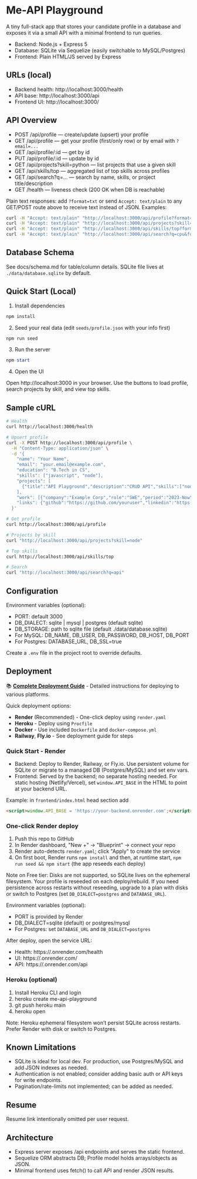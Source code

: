 # Me-API Playground

A tiny full-stack app that stores your candidate profile in a database and exposes it via a small API with a minimal frontend to run queries.

- Backend: Node.js + Express 5
- Database: SQLite via Sequelize (easily switchable to MySQL/Postgres)
- Frontend: Plain HTML/JS served by Express

## URLs (local)
- Backend health: http://localhost:3000/health
- API base: http://localhost:3000/api
- Frontend UI: http://localhost:3000/

## API Overview

- POST /api/profile — create/update (upsert) your profile
- GET /api/profile — get your profile (first/only row) or by email with `?email=...`
- GET /api/profile/:id — get by id
- PUT /api/profile/:id — update by id
- GET /api/projects?skill=python — list projects that use a given skill
- GET /api/skills/top — aggregated list of top skills across profiles
- GET /api/search?q=... — search by name, skills, or project title/description
- GET /health — liveness check (200 OK when DB is reachable)

Plain text responses: add `?format=txt` or send `Accept: text/plain` to any GET/POST route above to receive text instead of JSON. Examples:

```bash
curl -H "Accept: text/plain" "http://localhost:3000/api/profile?format=txt"
curl -H "Accept: text/plain" "http://localhost:3000/api/projects?skill=node&format=txt"
curl -H "Accept: text/plain" "http://localhost:3000/api/skills/top?format=txt"
curl -H "Accept: text/plain" "http://localhost:3000/api/search?q=cpu&format=txt"
```

## Database Schema
See docs/schema.md for table/column details. SQLite file lives at `./data/database.sqlite` by default.

## Quick Start (Local)

1) Install dependencies

```powershell
npm install
```

2) Seed your real data (edit `seeds/profile.json` with your info first)

```powershell
npm run seed
```

3) Run the server

```powershell
npm start
```

4) Open the UI

Open http://localhost:3000 in your browser. Use the buttons to load profile, search projects by skill, and view top skills.

## Sample cURL

```bash
# Health
curl http://localhost:3000/health

# Upsert profile
curl -X POST http://localhost:3000/api/profile \
  -H "Content-Type: application/json" \
  -d '{
    "name": "Your Name",
    "email": "your.email@example.com",
    "education": "B.Tech in CS",
    "skills": ["javascript", "node"],
    "projects": [
      {"title":"API Playground","description":"CRUD API","skills":["node","express"]}
    ],
    "work": [{"company":"Example Corp","role":"SWE","period":"2023-Now"}],
    "links": {"github":"https://github.com/youruser","linkedin":"https://linkedin.com/in/youruser","portfolio":"https://your-portfolio.com"}
  }'

# Get profile
curl http://localhost:3000/api/profile

# Projects by skill
curl "http://localhost:3000/api/projects?skill=node"

# Top skills
curl http://localhost:3000/api/skills/top

# Search
curl "http://localhost:3000/api/search?q=api"
```

## Configuration

Environment variables (optional):

- PORT: default 3000
- DB_DIALECT: sqlite | mysql | postgres (default sqlite)
- DB_STORAGE: path to sqlite file (default ./data/database.sqlite)
- For MySQL: DB_NAME, DB_USER, DB_PASSWORD, DB_HOST, DB_PORT
- For Postgres: DATABASE_URL, DB_SSL=true

Create a `.env` file in the project root to override defaults.

## Deployment

📚 **[Complete Deployment Guide](docs/DEPLOYMENT.md)** - Detailed instructions for deploying to various platforms.

Quick deployment options:
- **Render** (Recommended) - One-click deploy using `render.yaml`
- **Heroku** - Deploy using `Procfile`
- **Docker** - Use included `Dockerfile` and `docker-compose.yml`
- **Railway**, **Fly.io** - See deployment guide for steps

### Quick Start - Render

- Backend: Deploy to Render, Railway, or Fly.io. Use persistent volume for SQLite or migrate to a managed DB (Postgres/MySQL) and set env vars.
- Frontend: Served by the backend; no separate hosting needed. For static hosting (Netlify/Vercel), set `window.API_BASE` in the HTML to point at your backend URL.

Example: in `frontend/index.html` head section add

```html
<script>window.API_BASE = 'https://your-backend.onrender.com';</script>
```

### One-click Render deploy

1) Push this repo to GitHub
2) In Render dashboard, "New +" → "Blueprint" → connect your repo
3) Render auto-detects `render.yaml`; click "Apply" to create the service
4) On first boot, Render runs `npm install` and then, at runtime start, `npm run seed && npm start` (the app reseeds each deploy)

Note on Free tier: Disks are not supported, so SQLite lives on the ephemeral filesystem. Your profile is reseeded on each deploy/rebuild. If you need persistence across restarts without reseeding, upgrade to a plan with disks or switch to Postgres (set `DB_DIALECT=postgres` and `DATABASE_URL`).

Environment variables (optional):
- PORT is provided by Render
- DB_DIALECT=sqlite (default) or postgres/mysql
- For Postgres: set `DATABASE_URL` and `DB_DIALECT=postgres`

After deploy, open the service URL:
- Health: https://<your-service>.onrender.com/health
- UI: https://<your-service>.onrender.com/
- API: https://<your-service>.onrender.com/api

### Heroku (optional)

1) Install Heroku CLI and login
2) heroku create me-api-playground
3) git push heroku main
4) heroku open

Note: Heroku ephemeral filesystem won’t persist SQLite across restarts. Prefer Render with disk or switch to Postgres.

## Known Limitations

- SQLite is ideal for local dev. For production, use Postgres/MySQL and add JSON indexes as needed.
- Authentication is not enabled; consider adding basic auth or API keys for write endpoints.
- Pagination/rate-limits not implemented; can be added as needed.

## Resume

Resume link intentionally omitted per user request.

## Architecture

- Express server exposes /api endpoints and serves the static frontend.
- Sequelize ORM abstracts DB; Profile model holds arrays/objects as JSON.
- Minimal frontend uses fetch() to call API and render JSON results.

